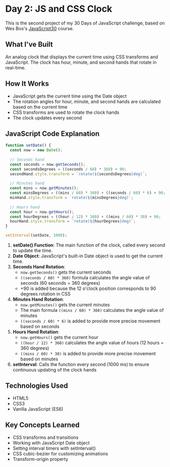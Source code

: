 # Day 2: JS and CSS Clock 

This is the second project of my 30 Days of JavaScript challenge, based on Wes Bos's [JavaScript30](https://javascript30.com/) course.

## What I've Built

An analog clock that displays the current time using CSS transforms and JavaScript. The clock has hour, minute, and second hands that rotate in real-time.

## How It Works

- JavaScript gets the current time using the Date object
- The rotation angles for hour, minute, and second hands are calculated based on the current time
- CSS transforms are used to rotate the clock hands
- The clock updates every second

## JavaScript Code Explanation

```javascript
function setDate() {
  const now = new Date();
  
  // Seconds hand
  const seconds = now.getSeconds();
  const secondsDegrees = ((seconds / 60) * 360) + 90;
  secondHand.style.transform = `rotate(${secondsDegrees}deg)`;
  
  // Minutes hand
  const mins = now.getMinutes();
  const minsDegrees = ((mins / 60) * 360) + ((seconds / 60) * 6) + 90;
  minHand.style.transform = `rotate(${minsDegrees}deg)`;
  
  // Hours hand
  const hour = now.getHours();
  const hourDegrees = ((hour / 12) * 360) + ((mins / 60) * 30) + 90;
  hourHand.style.transform = `rotate(${hourDegrees}deg)`;
}

setInterval(setDate, 1000);
```

1. **setDate() Function**: The main function of the clock, called every second to update the time.
2. **Date Object**: JavaScript's built-in Date object is used to get the current time.
3. **Seconds Hand Rotation**: 
   - `now.getSeconds()` gets the current seconds
   - `((seconds / 60) * 360)` formula calculates the angle value of seconds (60 seconds = 360 degrees)
   - +90 is added because the 12 o'clock position corresponds to 90 degrees rotation in CSS
4. **Minutes Hand Rotation**:
   - `now.getMinutes()` gets the current minutes
   - The main formula `((mins / 60) * 360)` calculates the angle value of minutes
   - `((seconds / 60) * 6)` is added to provide more precise movement based on seconds
5. **Hours Hand Rotation**:
   - `now.getHours()` gets the current hour
   - `((hour / 12) * 360)` calculates the angle value of hours (12 hours = 360 degrees)
   - `((mins / 60) * 30)` is added to provide more precise movement based on minutes
6. **setInterval**: Calls the function every second (1000 ms) to ensure continuous updating of the clock hands

## Technologies Used

- HTML5
- CSS3
- Vanilla JavaScript (ES6)

## Key Concepts Learned

- CSS transforms and transitions
- Working with JavaScript Date object
- Setting interval timers with setInterval()
- CSS cubic-bezier for customizing animations
- Transform-origin property 
